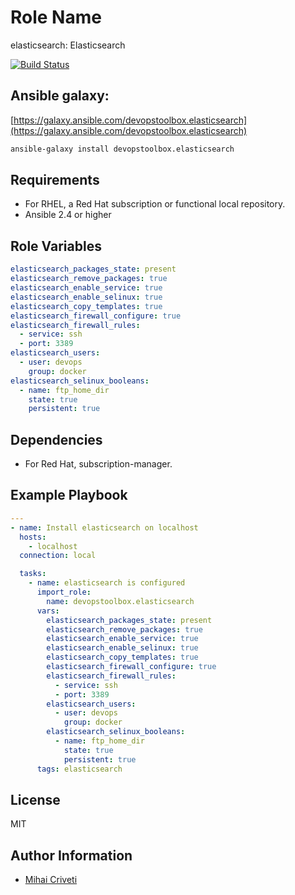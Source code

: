 Role Name
=========

elasticsearch: Elasticsearch

[![Build Status](https://travis-ci.org/cmihai-ansible/elasticsearch.svg?branch=master)](https://travis-ci.org/cmihai-ansible/elasticsearch)

Ansible galaxy:
---------------

[https://galaxy.ansible.com/devopstoolbox.elasticsearch](https://galaxy.ansible.com/devopstoolbox.elasticsearch)

```bash
ansible-galaxy install devopstoolbox.elasticsearch
```

Requirements
------------

- For RHEL, a Red Hat subscription or functional local repository.
- Ansible 2.4 or higher

Role Variables
--------------

```yaml
elasticsearch_packages_state: present
elasticsearch_remove_packages: true
elasticsearch_enable_service: true
elasticsearch_enable_selinux: true
elasticsearch_copy_templates: true
elasticsearch_firewall_configure: true
elasticsearch_firewall_rules:
  - service: ssh
  - port: 3389
elasticsearch_users:
  - user: devops
    group: docker
elasticsearch_selinux_booleans:
  - name: ftp_home_dir
    state: true
    persistent: true
```

Dependencies
------------

- For Red Hat, subscription-manager.

Example Playbook
----------------

```yaml
---
- name: Install elasticsearch on localhost
  hosts:
    - localhost
  connection: local

  tasks:
    - name: elasticsearch is configured
      import_role:
        name: devopstoolbox.elasticsearch
      vars:
        elasticsearch_packages_state: present
        elasticsearch_remove_packages: true
        elasticsearch_enable_service: true
        elasticsearch_enable_selinux: true
        elasticsearch_copy_templates: true
        elasticsearch_firewall_configure: true
        elasticsearch_firewall_rules:
          - service: ssh
          - port: 3389
        elasticsearch_users:
          - user: devops
            group: docker
        elasticsearch_selinux_booleans:
          - name: ftp_home_dir
            state: true
            persistent: true
      tags: elasticsearch
```

License
-------

MIT

Author Information
------------------

- [Mihai Criveti](https://www.linkedin.com/in/crivetimihai)
